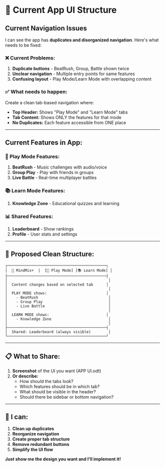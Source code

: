 # 📱 Current App UI Structure

## Current Navigation Issues

I can see the app has **duplicates and disorganized navigation**. Here's what needs to be fixed:

### ❌ Current Problems:
1. **Duplicate buttons** - BeatRush, Group, Battle shown twice
2. **Unclear navigation** - Multiple entry points for same features
3. **Confusing layout** - Play Mode/Learn Mode with overlapping content

### ✅ What needs to happen:
Create a clean tab-based navigation where:
- **Top Header:** Shows "Play Mode" and "Learn Mode" tabs
- **Tab Content:** Shows ONLY the features for that mode
- **No Duplicates:** Each feature accessible from ONE place

---

## Current Features in App:

### 🎵 Play Mode Features:
1. **BeatRush** - Music challenges with audio/voice
2. **Group Play** - Play with friends in groups
3. **Live Battle** - Real-time multiplayer battles

### 📚 Learn Mode Features:
1. **Knowledge Zone** - Educational quizzes and learning

### 📊 Shared Features:
1. **Leaderboard** - Show rankings
2. **Profile** - User stats and settings

---

## 🎯 Proposed Clean Structure:

```
┌─────────────────────────────────────────────┐
│  🧠 MindMix+  |  [🎵 Play Mode] [📚 Learn Mode] │
├─────────────────────────────────────────────┤
│                                              │
│  Content changes based on selected tab      │
│                                              │
│  PLAY MODE shows:                           │
│    - BeatRush                                │
│    - Group Play                              │
│    - Live Battle                             │
│                                              │
│  LEARN MODE shows:                          │
│    - Knowledge Zone                          │
│                                              │
├─────────────────────────────────────────────┤
│  Shared: Leaderboard (always visible)        │
└─────────────────────────────────────────────┘
```

---

## 📋 What to Share:

1. **Screenshot** of the UI you want (APP UI.odt)
2. **Or describe:**
   - How should the tabs look?
   - Which features should be in which tab?
   - What should be visible in the header?
   - Should there be sidebar or bottom navigation?

---

## 🔧 I can:

1. **Clean up duplicates**
2. **Reorganize navigation**
3. **Create proper tab structure**
4. **Remove redundant buttons**
5. **Simplify the UI flow**

**Just show me the design you want and I'll implement it!**

